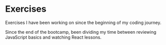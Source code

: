 <h1>Exercises</h1>

Exercises I have been working on since the beginning of my coding journey.

Since the end of the bootcamp, been dividing my time between reviewing JavaScript basics and watching React lessons.
